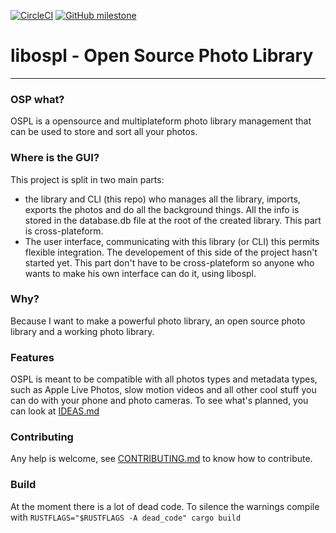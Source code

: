 [![CircleCI](https://circleci.com/gh/AngeloFrangione/libospl.svg?style=shield)](https://app.circleci.com/pipelines/github/AngeloFrangione/libospl)
[![GitHub milestone](https://img.shields.io/github/milestones/progress-percent/AngeloFrangione/libospl/1)](https://github.com/AngeloFrangione/libospl/milestones)

# libospl - Open Source Photo Library
----------------------------------------
### OSP what?
OSPL is a opensource and multiplateform photo library management that can be used to store and sort all your photos.

### Where is the GUI?
This project is split in two main parts:

* the library and CLI (this repo) who manages all the library, imports, exports the photos and do all the background things. All the info is stored in the database.db file at the root of the created library. This part is cross-plateform.
* The user interface, communicating with this library (or CLI) this permits flexible integration. The developement of this side of the project hasn't started yet. This part don't have to be cross-plateform so anyone who wants to make his own interface can do it, using libospl.

### Why?
Because I want to make a powerful photo library, an open source photo library and a working photo library.

### Features
OSPL is meant to be compatible with all photos types and metadata types, such as Apple Live Photos, slow motion videos and all other cool stuff you can do with your phone and photo cameras.
To see what's planned, you can look at [IDEAS.md](IDEAS.md)


### Contributing
Any help is welcome, see [CONTRIBUTING.md](CONTRIBUTING.md) to know how to contribute.


### Build
At the moment there is a lot of dead code. To silence the warnings compile with
`RUSTFLAGS="$RUSTFLAGS -A dead_code" cargo build`

